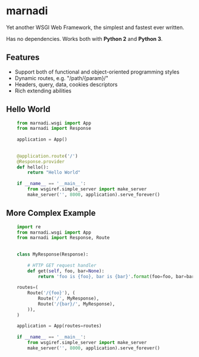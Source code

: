marnadi
=======

Yet another WSGI Web Framework, the simplest and fastest ever written.

Has no dependencies. Works both with **Python 2** and **Python 3**.

Features
--------
* Support both of functional and object-oriented programming styles
* Dynamic routes, e.g. "/path/{param}/"
* Headers, query, data, cookies descriptors
* Rich extending abilities

Hello World
-------
```python
    from marnadi.wsgi import App
    from marnadi import Response
    
    application = App()
    
    
    @application.route('/')
    @Response.provider
    def hello():
        return "Hello World"
    
    if __name__ == '__main__':
        from wsgiref.simple_server import make_server
        make_server('', 8000, application).serve_forever()
```

More Complex Example
-------
```python
    import re
    from marnadi.wsgi import App
    from marnadi import Response, Route
    
    
    class MyResponse(Response):
    
        # HTTP GET request handler
        def get(self, foo, bar=None):
            return 'foo is {foo}, bar is {bar}'.format(foo=foo, bar=bar)
    
    routes=(
        Route('/{foo}'), (
            Route('/', MyResponse),
            Route('/{bar}/', MyResponse),
        )),
    )
    
    application = App(routes=routes)
    
    if __name__ == '__main__':
        from wsgiref.simple_server import make_server
        make_server('', 8000, application).serve_forever()
```
